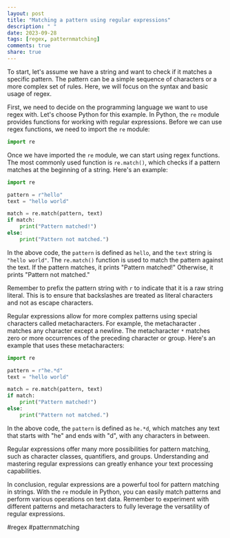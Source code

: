 ```yaml
---
layout: post
title: "Matching a pattern using regular expressions"
description: " "
date: 2023-09-28
tags: [regex, patternmatching]
comments: true
share: true
---
```


To start, let's assume we have a string and want to check if it matches a specific pattern. The pattern can be a simple sequence of characters or a more complex set of rules. Here, we will focus on the syntax and basic usage of regex.

First, we need to decide on the programming language we want to use regex with. Let's choose Python for this example. In Python, the `re` module provides functions for working with regular expressions. Before we can use regex functions, we need to import the `re` module:

```python
import re
```

Once we have imported the `re` module, we can start using regex functions. The most commonly used function is `re.match()`, which checks if a pattern matches at the beginning of a string. Here's an example:

```python
import re

pattern = r"hello"
text = "hello world"

match = re.match(pattern, text)
if match:
    print("Pattern matched!")
else:
    print("Pattern not matched.")
```

In the above code, the `pattern` is defined as `hello`, and the `text` string is `"hello world"`. The `re.match()` function is used to match the pattern against the text. If the pattern matches, it prints "Pattern matched!" Otherwise, it prints "Pattern not matched."

Remember to prefix the pattern string with `r` to indicate that it is a raw string literal. This is to ensure that backslashes are treated as literal characters and not as escape characters.

Regular expressions allow for more complex patterns using special characters called metacharacters. For example, the metacharacter `.` matches any character except a newline. The metacharacter `*` matches zero or more occurrences of the preceding character or group. Here's an example that uses these metacharacters:

```python
import re

pattern = r"he.*d"
text = "hello world"

match = re.match(pattern, text)
if match:
    print("Pattern matched!")
else:
    print("Pattern not matched.")
```

In the above code, the `pattern` is defined as `he.*d`, which matches any text that starts with "he" and ends with "d", with any characters in between.

Regular expressions offer many more possibilities for pattern matching, such as character classes, quantifiers, and groups. Understanding and mastering regular expressions can greatly enhance your text processing capabilities.

In conclusion, regular expressions are a powerful tool for pattern matching in strings. With the `re` module in Python, you can easily match patterns and perform various operations on text data. Remember to experiment with different patterns and metacharacters to fully leverage the versatility of regular expressions.

#regex #patternmatching